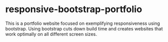 # responsive-bootstrap-portfolio

This is a portfolio website focused on exemplifying responsiveness using bootstrap. 
Using bootstrap cuts down build time and creates websites that work optimally on all 
different screen sizes.
